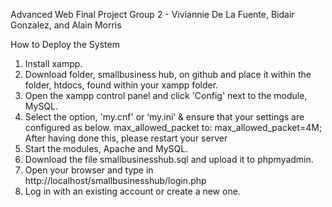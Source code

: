 Advanced Web Final Project
Group 2 - Viviannie De La Fuente, Bidair Gonzalez, and Alain Morris

How to Deploy the System
1. Install xampp.
2. Download folder, smallbusiness hub, on github and place it within the folder, htdocs, found within your xampp folder.
3. Open the xampp control panel and  click 'Config' next to the module, MySQL.
4. Select the option, 'my.cnf' or ‘my.ini’ & ensure that your settings are configured as below.
max_allowed_packet to: max_allowed_packet=4M; After having done this, please restart your server
5. Start the modules, Apache and MySQL.
6. Download the file smallbusinesshub.sql and upload it to phpmyadmin.
7. Open your browser and type in http://localhost/smallbusinesshub/login.php
8. Log in with an existing account or create a new one.







